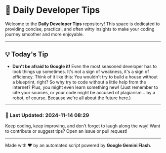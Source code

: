 
# 🌟 Daily Developer Tips

Welcome to the **Daily Developer Tips** repository! This space is dedicated to providing concise, practical, and often witty insights to make your coding journey smoother and more enjoyable.

---

## 💡 Today's Tip

- **Don't be afraid to Google it!**  Even the most seasoned developer has to look things up sometimes.  It's not a sign of weakness, it's a sign of efficiency.  Think of it like this:  You wouldn't try to build a house without a blueprint, right?  So why try to code without a little help from the internet?  Plus, you might even learn something new!  (Just remember to cite your sources, or your code might be accused of plagiarism... by a robot, of course.  Because we're all about the future here.)

---

### 📅 Last Updated: 2024-11-14 08:29

Keep coding, keep improving, and don't forget to laugh along the way! Want to contribute or suggest tips? Open an issue or pull request!

---

Made with ❤️ by an automated script powered by **Google Gemini Flash**.
